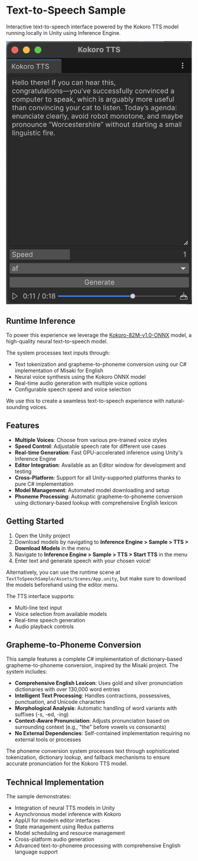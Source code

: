 # Text-to-Speech Sample

Interactive text-to-speech interface powered by the Kokoro TTS model running locally in Unity using Inference Engine.

![TTS Interface](Documentation/main.png)

## Runtime Inference

To power this experience we leverage the [Kokoro-82M-v1.0-ONNX](https://huggingface.co/onnx-community/Kokoro-82M-v1.0-ONNX) model, a high-quality neural text-to-speech model.

The system processes text inputs through:
- Text tokenization and grapheme-to-phoneme conversion using our C# implementation of Misaki for English
- Neural voice synthesis using the Kokoro ONNX model
- Real-time audio generation with multiple voice options
- Configurable speech speed and voice selection

We use this to create a seamless text-to-speech experience with natural-sounding voices.

## Features

- **Multiple Voices**: Choose from various pre-trained voice styles
- **Speed Control**: Adjustable speech rate for different use cases
- **Real-time Generation**: Fast GPU-accelerated inference using Unity's Inference Engine
- **Editor Integration**: Available as an Editor window for development and testing
- **Cross-Platform**: Support for all Unity-supported platforms thanks to pure C# implementation
- **Model Management**: Automated model downloading and setup
- **Phoneme Processing**: Automatic grapheme-to-phoneme conversion using dictionary-based lookup with comprehensive English lexicon

## Getting Started

1. Open the Unity project
2. Download models by navigating to **Inference Engine > Sample > TTS > Download Models** in the menu
3. Navigate to **Inference Engine > Sample > TTS > Start TTS** in the menu
4. Enter text and generate speech with your chosen voice!

Alternatively, you can use the runtime scene at `TextToSpeechSample/Assets/Scenes/App.unity`, but make sure to download the models beforehand using the editor menu.

The TTS interface supports:
- Multi-line text input
- Voice selection from available models
- Real-time speech generation
- Audio playback controls

## Grapheme-to-Phoneme Conversion

This sample features a complete C# implementation of dictionary-based grapheme-to-phoneme conversion, inspired by the Misaki project. The system includes:

- **Comprehensive English Lexicon**: Uses gold and silver pronunciation dictionaries with over 130,000 word entries
- **Intelligent Text Processing**: Handles contractions, possessives, punctuation, and Unicode characters
- **Morphological Analysis**: Automatic handling of word variants with suffixes (-s, -ed, -ing)
- **Context-Aware Pronunciation**: Adjusts pronunciation based on surrounding context (e.g., "the" before vowels vs consonants)
- **No External Dependencies**: Self-contained implementation requiring no external tools or processes

The phoneme conversion system processes text through sophisticated tokenization, dictionary lookup, and fallback mechanisms to ensure accurate pronunciation for the Kokoro TTS model.

## Technical Implementation

The sample demonstrates:
- Integration of neural TTS models in Unity
- Asynchronous model inference with Kokoro
- AppUI for modern editor interfaces
- State management using Redux patterns
- Model scheduling and resource management
- Cross-platform audio generation
- Advanced text-to-phoneme processing with comprehensive English language support